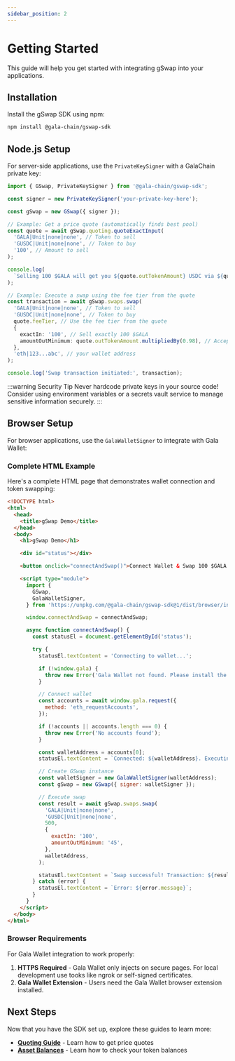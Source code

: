 ```yaml
---
sidebar_position: 2
---
```


# Getting Started

This guide will help you get started with integrating gSwap into your applications.

## Installation

Install the gSwap SDK using npm:

```bash
npm install @gala-chain/gswap-sdk
```

## Node.js Setup

For server-side applications, use the `PrivateKeySigner` with a GalaChain private key:

```typescript
import { GSwap, PrivateKeySigner } from '@gala-chain/gswap-sdk';

const signer = new PrivateKeySigner('your-private-key-here');

const gSwap = new GSwap({ signer });

// Example: Get a price quote (automatically finds best pool)
const quote = await gSwap.quoting.quoteExactInput(
  'GALA|Unit|none|none', // Token to sell
  'GUSDC|Unit|none|none', // Token to buy
  '100', // Amount to sell
);

console.log(
  `Selling 100 $GALA will get you ${quote.outTokenAmount} USDC via ${quote.feeTier} fee tier`,
);

// Example: Execute a swap using the fee tier from the quote
const transaction = await gSwap.swaps.swap(
  'GALA|Unit|none|none', // Token to sell
  'GUSDC|Unit|none|none', // Token to buy
  quote.feeTier, // Use the fee tier from the quote
  {
    exactIn: '100', // Sell exactly 100 $GALA
    amountOutMinimum: quote.outTokenAmount.multipliedBy(0.98), // Accept at least 98% of the quoted amount (slippage protection)
  },
  'eth|123...abc', // your wallet address
);

console.log('Swap transaction initiated:', transaction);
```

:::warning Security Tip
Never hardcode private keys in your source code! Consider using environment variables or a secrets vault service to manage sensitive information securely.
:::

## Browser Setup

For browser applications, use the `GalaWalletSigner` to integrate with Gala Wallet:

### Complete HTML Example

Here's a complete HTML page that demonstrates wallet connection and token swapping:

```html
<!DOCTYPE html>
<html>
  <head>
    <title>gSwap Demo</title>
  </head>
  <body>
    <h1>gSwap Demo</h1>

    <div id="status"></div>

    <button onclick="connectAndSwap()">Connect Wallet & Swap 100 $GALA for USDC</button>

    <script type="module">
      import {
        GSwap,
        GalaWalletSigner,
      } from 'https://unpkg.com/@gala-chain/gswap-sdk@1/dist/browser/index.js';

      window.connectAndSwap = connectAndSwap;

      async function connectAndSwap() {
        const statusEl = document.getElementById('status');

        try {
          statusEl.textContent = 'Connecting to wallet...';

          if (!window.gala) {
            throw new Error('Gala Wallet not found. Please install the Gala Wallet extension.');
          }

          // Connect wallet
          const accounts = await window.gala.request({
            method: 'eth_requestAccounts',
          });

          if (!accounts || accounts.length === 0) {
            throw new Error('No accounts found');
          }

          const walletAddress = accounts[0];
          statusEl.textContent = `Connected: ${walletAddress}. Executing swap...`;

          // Create GSwap instance
          const walletSigner = new GalaWalletSigner(walletAddress);
          const gSwap = new GSwap({ signer: walletSigner });

          // Execute swap
          const result = await gSwap.swaps.swap(
            'GALA|Unit|none|none',
            'GUSDC|Unit|none|none',
            500,
            {
              exactIn: '100',
              amountOutMinimum: '45',
            },
            walletAddress,
          );

          statusEl.textContent = `Swap successful! Transaction: ${result.txId || 'pending'}`;
        } catch (error) {
          statusEl.textContent = `Error: ${error.message}`;
        }
      }
    </script>
  </body>
</html>
```

### Browser Requirements

For Gala Wallet integration to work properly:

1. **HTTPS Required** - Gala Wallet only injects on secure pages. For local development use tooks like ngrok or self-signed certificates.
2. **Gala Wallet Extension** - Users need the Gala Wallet browser extension installed.

## Next Steps

Now that you have the SDK set up, explore these guides to learn more:

- **[Quoting Guide](./tutorial-basics/quoting.md)** - Learn how to get price quotes
- **[Asset Balances](./tutorial-basics/asset-balances.md)** - Learn how to check your token balances
